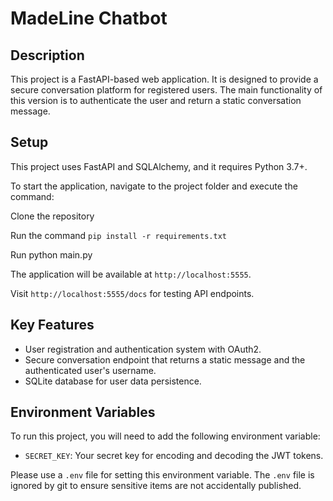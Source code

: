 # MadeLine Chatbot

## Description

This project is a FastAPI-based web application. It is designed to provide a secure conversation platform for registered users. The main functionality of this version is to authenticate the user and return a static conversation message.

## Setup

This project uses FastAPI and SQLAlchemy, and it requires Python 3.7+.

To start the application, navigate to the project folder and execute the command:

Clone the repository

Run the command `pip install -r requirements.txt`

Run
python main.py

The application will be available at `http://localhost:5555`.

Visit `http://localhost:5555/docs` for testing API endpoints.

## Key Features

- User registration and authentication system with OAuth2.
- Secure conversation endpoint that returns a static message and the authenticated user's username.
- SQLite database for user data persistence.

## Environment Variables

To run this project, you will need to add the following environment variable:

- `SECRET_KEY`: Your secret key for encoding and decoding the JWT tokens.

Please use a `.env` file for setting this environment variable. The `.env` file is ignored by git to ensure sensitive items are not accidentally published.
